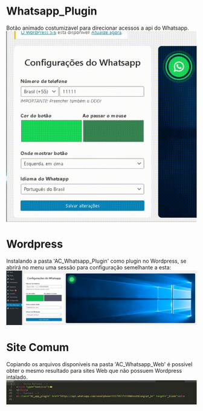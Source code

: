 # Whatsapp_Plugin
Botão animado costumizavel para direcionar acessos a api do Whatsapp.<br>
<img src="readme/exemple.gif">

# Wordpress
Instalando a pasta 'AC_Whatsapp_Plugin' como plugin no Wordpress, se abrirá no menu uma sessão para configuração semelhante a esta:<br>
<img src="readme/img1.png">

# Site Comum
Copiando os arquivos disponiveis na pasta 'AC_Whatsapp_Web' é possivel obter o mesmo resultado para sites Web que não possuem Wordpress intalado.<br>
<img src="readme/img2.png">
